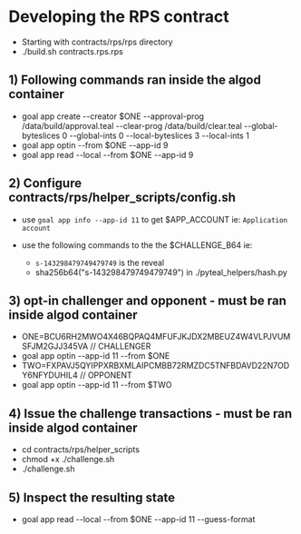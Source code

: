 # Developing the RPS contract

- Starting with contracts/rps/rps directory
- ./build.sh contracts.rps.rps

## 1) Following commands ran inside the algod container

- goal app create --creator $ONE --approval-prog /data/build/approval.teal --clear-prog /data/build/clear.teal --global-byteslices 0 --global-ints 0 --local-byteslices 3 --local-ints 1
- goal app optin --from $ONE --app-id 9
- goal app read --local --from $ONE --app-id 9

## 2) Configure contracts/rps/helper_scripts/config.sh

- use `goal app info --app-id 11` to get $APP_ACCOUNT ie: `Application account`
- use the following commands to the the $CHALLENGE_B64 ie:

  - `s-143298479749479749` is the reveal
  - sha256b64("s-143298479749479749") in ./pyteal_helpers/hash.py <!-- to create $CHALLENGE_B64 -->
  
## 3) opt-in challenger and opponent - must be ran inside algod container

- ONE=BCU6RH2MWO4X46BQPAQ4MFUFJKJDX2MBEUZ4W4VLPJVUMSFJM2GJJ345VA // CHALLENGER
- goal app optin --app-id 11 --from $ONE
- TWO=FXPAVJ5QYIPPXRBXMLAIPCMBB72RMZDC5TNFBDAVD22N7ODY6NFYDUHIL4 // OPPONENT
- goal app optin --app-id 11 --from $TWO

## 4) Issue the challenge transactions - must be ran inside algod container

- cd contracts/rps/helper_scripts
- chmod +x ./challenge.sh
- ./challenge.sh

## 5) Inspect the resulting state

- goal app read --local --from $ONE --app-id 11 --guess-format
